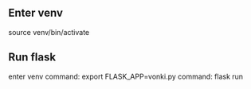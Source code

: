 ## Enter venv
source venv/bin/activate

## Run flask
enter venv
command: export FLASK_APP=vonki.py
command: flask run